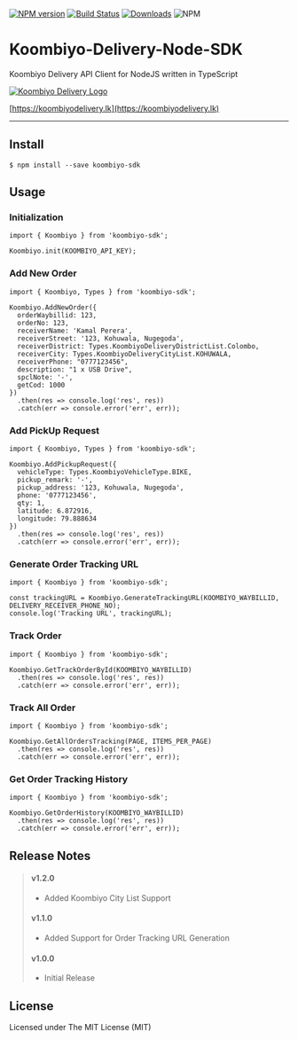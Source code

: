 [![NPM version](https://img.shields.io/npm/v/koombiyo-sdk.svg)](https://www.npmjs.com/package/koombiyo-sdk)
[![Build Status](https://app.travis-ci.com/BhanukaUOM/Koombiyo-Delivery-Node-SDK.svg?token=NH86SUy1dkpsjcZCuvyg&branch=main)](https://app.travis-ci.com/BhanukaUOM/Koombiyo-Delivery-Node-SDK)
[![Downloads](https://img.shields.io/npm/dm/koombiyo-sdk.svg)](https://npmcharts.com/compare/koombiyo-sdk?minimal=true)
![NPM](https://img.shields.io/npm/l/koombiyo-sdk)

# Koombiyo-Delivery-Node-SDK

Koombiyo Delivery API Client for NodeJS written in TypeScript

[![Koombiyo Delivery Logo](https://koombiyodelivery.lk/assets/img/logo.png)](https://koombiyodelivery.lk)

[https://koombiyodelivery.lk](https://koombiyodelivery.lk)

<hr/>

## Install

```
$ npm install --save koombiyo-sdk
```

## Usage

### Initialization

```
import { Koombiyo } from 'koombiyo-sdk';

Koombiyo.init(KOOMBIYO_API_KEY);
```
### Add New Order

```
import { Koombiyo, Types } from 'koombiyo-sdk';

Koombiyo.AddNewOrder({
  orderWaybillid: 123,
  orderNo: 123,
  receiverName: 'Kamal Perera',
  receiverStreet: '123, Kohuwala, Nugegoda',
  receiverDistrict: Types.KoombiyoDeliveryDistrictList.Colombo,
  receiverCity: Types.KoombiyoDeliveryCityList.KOHUWALA,
  receiverPhone: "0777123456",
  description: "1 x USB Drive",
  spclNote: '-',
  getCod: 1000
})
  .then(res => console.log('res', res))
  .catch(err => console.error('err', err));
```

### Add PickUp Request

```
import { Koombiyo, Types } from 'koombiyo-sdk';

Koombiyo.AddPickupRequest({
  vehicleType: Types.KoombiyoVehicleType.BIKE,
  pickup_remark: '-',
  pickup_address: '123, Kohuwala, Nugegoda',
  phone: '0777123456',
  qty: 1,
  latitude: 6.872916,
  longitude: 79.888634
})
  .then(res => console.log('res', res))
  .catch(err => console.error('err', err));
```


### Generate Order Tracking URL

```
import { Koombiyo } from 'koombiyo-sdk';

const trackingURL = Koombiyo.GenerateTrackingURL(KOOMBIYO_WAYBILLID, DELIVERY_RECEIVER_PHONE_NO);
console.log('Tracking URL', trackingURL);
```

### Track Order

```
import { Koombiyo } from 'koombiyo-sdk';

Koombiyo.GetTrackOrderById(KOOMBIYO_WAYBILLID)
  .then(res => console.log('res', res))
  .catch(err => console.error('err', err));
```

### Track All Order

```
import { Koombiyo } from 'koombiyo-sdk';

Koombiyo.GetAllOrdersTracking(PAGE, ITEMS_PER_PAGE)
  .then(res => console.log('res', res))
  .catch(err => console.error('err', err));
```

### Get Order Tracking History

```
import { Koombiyo } from 'koombiyo-sdk';

Koombiyo.GetOrderHistory(KOOMBIYO_WAYBILLID)
  .then(res => console.log('res', res))
  .catch(err => console.error('err', err));
```
## Release Notes
> #### v1.2.0
> 
> -  Added Koombiyo City List Support
>
> #### v1.1.0
> 
> -  Added Support for Order Tracking URL Generation
>
> #### v1.0.0
> 
> -  Initial Release
>


## License

Licensed under The MIT License (MIT)
